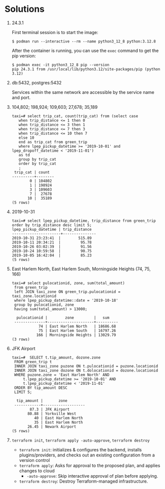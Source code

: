 # Solutions

1. 24.3.1

    First terminal session is to start the image:

    ```console
    $ podman run --interactive --rm --name python3_12_8 python:3.12.8
    ```

    After the container is running, you can use the `exec` command to get the pip version:

    ```console
    $ podman exec -it python3_12_8 pip --version
    pip 24.3.1 from /usr/local/lib/python3.12/site-packages/pip (python 3.12)
    ```

2. db:5432, postgres:5432

    Services within the same network are accessible by the service name and port.

3. 104,802; 198,924; 109,603; 27,678; 35,189

    ```psql
    taxi=# select trip_cat, count(trip_cat) from (select case
       when trip_distance <= 1 then 0
       when trip_distance <= 3 then 1
       when trip_distance <= 7 then 3
       when trip_distance <= 10 then 7
       else 10
       end as trip_cat from green_trip
       where lpep_pickup_datetime >= '2019-10-01' and lpep_dropoff_datetime < '2019-11-01')
       as td
       group by trip_cat
       order by trip_cat
       ;
     trip_cat | count
    ----------+--------
            0 | 104802
            1 | 198924
            3 | 109603
            7 |  27678
           10 |  35189
    (5 rows)
    ```

4. 2019-10-31

    ```psql
    taxi=# select lpep_pickup_datetime, trip_distance from green_trip order by trip_distance desc limit 5;
    lpep_pickup_datetime | trip_distance
    ----------------------+---------------
    2019-10-31 23:23:41  |        515.89
    2019-10-11 20:34:21  |         95.78
    2019-10-26 03:02:39  |         91.56
    2019-10-24 10:59:58  |         90.75
    2019-10-05 16:42:04  |         85.23
    (5 rows)
    ```

5. East Harlem North, East Harlem South, Morningside Heights (74, 75, 166)

    ```psql
    taxi=# select pulocationid, zone, sum(total_amount)
     from green_trip
     left JOIN taxi_zone ON green_trip.pulocationid = taxi_zone.locationid
     where lpep_pickup_datetime::date = '2019-10-18'
     group by pulocationid, zone
     having sum(total_amount) > 13000;

      pulocationid |        zone         |   sum
     --------------+---------------------+----------
                74 | East Harlem North   | 18686.68
                75 | East Harlem South   | 16797.26
               166 | Morningside Heights | 13029.79
    (3 rows)
    ```

6. JFK Airport

    ```psql
    taxi=#  SELECT t.tip_amount, dozone.zone
     FROM green_trip t
     INNER JOIN taxi_zone puzone ON t.pulocationid = puzone.locationid
     INNER JOIN taxi_zone dozone ON t.dolocationid = dozone.locationid
     WHERE puzone.zone = 'East Harlem North' AND
         t.lpep_pickup_datetime >= '2019-10-01' AND
         t.lpep_pickup_datetime < '2019-11-01'
     ORDER BY tip_amount DESC
     LIMIT 5;

      tip_amount |       zone
     ------------+-------------------
            87.3 | JFK Airport
           80.88 | Yorkville West
              40 | East Harlem North
              35 | East Harlem North
           26.45 | Newark Airport
    (5 rows)
    ```

7. `terraform init`, `terraform apply -auto-approve`, `terraform destroy`

    - `terraform init`: initializes & configures the backend, installs plugins/providers, and checks out an existing configuration from a version control
    - `terraform apply`: Asks for approval to the proposed plan, and applies changes to cloud
        - `-auto-approve`: Skip interactive approval of plan before applying.
    - `terraform destroy`: Destroy Terraform-managed infrastructure.
